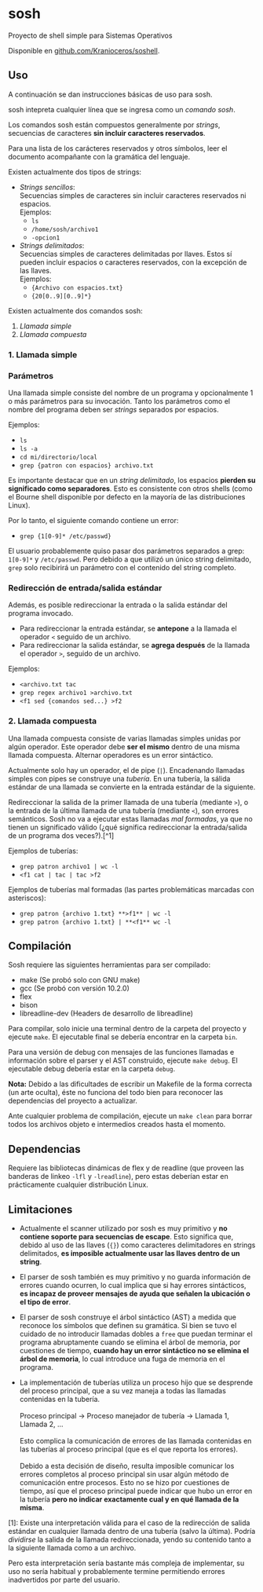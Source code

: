 # sosh
Proyecto de shell simple para Sistemas Operativos

Disponible en [github.com/Kranioceros/soshell](https://github.com/Kranioceros/soshell).

## Uso
A continuación se dan instrucciones básicas de uso para sosh.

sosh intepreta cualquier línea que se ingresa como un _comando sosh_.

Los comandos sosh están compuestos generalmente por _strings_, secuencias de caracteres **sin incluir caracteres reservados**.

Para una lista de los carácteres reservados y otros símbolos, leer el documento acompañante con la gramática del lenguaje.

Existen actualmente dos tipos de strings:
* _Strings sencillos_:\
Secuencias simples de caracteres sin incluir caracteres reservados ni espacios.\
Ejemplos:
    * `ls`
    * `/home/sosh/archivo1`
    * `-opcion1`
* _Strings delimitados_:\
Secuencias simples de caracteres delimitadas por llaves. Estos sí pueden incluir espacios o caracteres reservados, con la excepción de las llaves.\
Ejemplos:
    * `{Archivo con espacios.txt}`
    * `{20[0..9][0..9]*}`

Existen actualmente dos comandos sosh:

1. _Llamada simple_
2. _Llamada compuesta_

### 1. Llamada simple

### Parámetros

Una llamada simple consiste del nombre de un programa y opcionalmente 1 o más parámetros para su invocación. Tanto los parámetros como el nombre del programa deben ser _strings_ separados por espacios.

Ejemplos:
* `ls`
* `ls -a`
* `cd mi/directorio/local`
* `grep {patron con espacios} archivo.txt`

Es importante destacar que en un *string delimitado*, los espacios **pierden su significado como separadores**. Esto es consistente con otros shells (como el Bourne shell disponible por defecto en la mayoría de las distribuciones Linux).

Por lo tanto, el siguiente comando contiene un error:

* `grep {1[0-9]* /etc/passwd}`

El usuario probablemente quiso pasar dos parámetros separados a grep: `1[0-9]*` y `/etc/passwd`. Pero debido a que utilizó un único string delimitado, `grep` solo recibirirá un parámetro con el contenido del string completo.

### Redirección de entrada/salida estándar

Además, es posible redireccionar la entrada o la salida estándar del programa invocado.
* Para redireccionar la entrada estándar, se **antepone** a la llamada el operador `<` seguido de un archivo.
* Para redireccionar la salida estándar, se **agrega después** de la llamada el operador `>`, seguido de un archivo.

Ejemplos:
* `<archivo.txt tac`
* `grep regex archivo1 >archivo.txt`
* `<f1 sed {comandos sed...} >f2`

### 2. Llamada compuesta
Una llamada compuesta consiste de varias llamadas simples unidas por algún operador. Este operador debe **ser el mismo** dentro de una misma llamada compuesta. Alternar operadores es un error sintáctico.

Actualmente solo hay un operador, el de pipe (`|`). Encadenando llamadas simples con pipes se construye una _tubería_. En una tubería, la sálida estándar de una llamada se convierte en la entrada estándar de la siguiente.

Redireccionar la salida de la primer llamada de una tubería (mediante `>`), o la entrada de la última llamada de una tubería (mediante `<`), son errores semánticos. Sosh no va a ejecutar estas llamadas _mal formadas_, ya que no tienen un significado válido (¿qué significa redireccionar la entrada/salida de un programa dos veces?).[^1]

Ejemplos de tuberías:
* `grep patron archivo1 | wc -l`
* `<f1 cat | tac | tac >f2`

Ejemplos de tuberías mal formadas (las partes problemáticas marcadas con asteriscos):
* `grep patron {archivo 1.txt} **>f1** | wc -l`
* `grep patron {archivo 1.txt} | **<f1** wc -l`


## Compilación
Sosh requiere las siguientes herramientas para ser compilado:

* make (Se probó solo con GNU make)
* gcc (Se probó con versión 10.2.0)
* flex
* bison
* libreadline-dev (Headers de desarrollo de libreadline)

Para compilar, solo inicie una terminal dentro de la carpeta del proyecto y ejecute `make`. El ejecutable final se debería encontrar en la carpeta `bin`.

Para una versión de debug con mensajes de las funciones llamadas e información sobre el parser
y el AST construido, ejecute `make debug`. El ejecutable debug debería estar en la carpeta `debug`.

**Nota:** Debido a las dificultades de escribir un Makefile de la forma correcta (un arte oculta), éste no funciona del todo bien para reconocer las dependencias del proyecto a actualizar.

Ante cualquier problema de compilación, ejecute un `make clean` para borrar todos los archivos objeto e intermedios creados hasta el momento.


## Dependencias
Requiere las bibliotecas dinámicas de flex y de readline (que proveen las banderas de linkeo `-lfl` y `-lreadline`), pero estas deberían estar en prácticamente cualquier distribución Linux.


## Limitaciones

* Actualmente el scanner utilizado por sosh es muy primitivo y **no contiene soporte para secuencias de escape**. Esto significa que, debido al uso de las llaves (`{}`) como caracteres delimitadores en strings delimitados, **es imposible actualmente usar las llaves dentro de un string**.

* El parser de sosh también es muy primitivo y no guarda información de errores cuando ocurren, lo cual implica que si hay errores sintácticos, **es incapaz de proveer mensajes de ayuda que señalen la ubicación o el tipo de error**.

* El parser de sosh construye el árbol sintáctico (AST) a medida que reconoce los símbolos que definen su gramática. Si bien se tuvo el cuidado de no introducir llamadas dobles a `free` que puedan terminar el programa abruptamente cuando se elimina el árbol de memoria, por cuestiones de tiempo, **cuando hay un error sintáctico no se elimina el árbol de memoria**, lo cual introduce una fuga de memoria en el programa.

* La implementación de tuberías utiliza un proceso hijo que se desprende del proceso principal, que a su vez maneja a todas las llamadas contenidas en la tubería.\
\
Proceso principal -> Proceso manejador de tubería -> Llamada 1, Llamada 2, ...\
\
Esto complica la comunicación de errores de las llamada contenidas en las tuberías al proceso principal (que es el que reporta los errores).\
\
Debido a esta decisión de diseño, resulta imposible comunicar los errores completos al proceso principal sin usar algún método de comunicación entre procesos. Esto no se hizo por cuestiones de tiempo, así que el proceso principal puede indicar que hubo un error en la tubería **pero no indicar exactamente cual y en qué llamada de la misma**.

[1]: Existe una interpretación válida para el caso de la redirección de salida estándar en cualquier llamada dentro de una tubería (salvo la última). Podría *dividirse* la salida de la llamada redireccionada, yendo su contenido tanto a la siguiente llamada como a un archivo.

Pero esta interpretación sería bastante más compleja de implementar, su uso no sería habitual y probablemente termine permitiendo errores inadvertidos por parte del usuario.